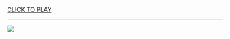 
<a href="https://premium76.site?title=halloween_games_unblocked&ref=13M">CLICK TO PLAY</a></h3>
<hr>

<a href="https://premium76.site?title=halloween_games_unblocked&ref=13M"><img src="https://clearcache.store/games.png"></a>


